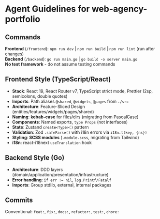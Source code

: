 # Agent Guidelines for web-agency-portfolio

## Commands

**Frontend** (`/frontend`): `npm run dev` | `npm run build` | `npm run lint` (run after changes)  
**Backend** (`/backend`): `go run main.go` | `go build -o server main.go`  
**No test framework** - do not assume testing commands

## Frontend Style (TypeScript/React)

- **Stack**: React 19, React Router v7, TypeScript strict mode, Prettier (2sp, semicolons, double quotes)
- **Imports**: Path aliases `@shared`, `@widgets`, `@pages` from `./src`
- **Architecture**: Feature-Sliced Design (entities/features/widgets/pages/shared)
- **Naming**: **kebab-case** for files/dirs (migrating from PascalCase)
- **Components**: Named exports, `type Props` (not interfaces)
- **State**: Zustand `create<Type>()` pattern
- **Validation**: Zod `.safeParse()` with i18n errors via `i18n.t(key, {ns})`
- **Styling**: **SCSS modules** (`.module.scss`, migrating from Tailwind)
- **i18n**: react-i18next `useTranslation` hook

## Backend Style (Go)

- **Architecture**: DDD layers (domain/application/presentation/infrastructure)
- **Error handling**: `if err != nil`, `log.Printf/Fatalf`
- **Imports**: Group stdlib, external, internal packages

## Commits

Conventional: `feat:`, `fix:`, `docs:`, `refactor:`, `test:`, `chore:`
